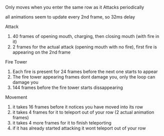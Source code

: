 Only moves when you enter the same row as it
Attacks periodically

all animations seem to update every 2nd frame, so 32ms delay

Attack
1. 40 frames of opening mouth, charging, then closing mouth (with fire in it)
1. 2 frames for the actual attack (opening mouth with no fire), first fire is appearing on the 2nd frame

Fire Tower
1. Each fire is present for 24 frames before the next one starts to appear
1. The fire tower appearing frames dont damage you, only the loop can damage you
1. 144 frames before the fire tower starts dissappearing

Movement
1. it takes 16 frames before it notices you have moved into its row
1. it takes 4 frames for it to teleport out of your row (2 actual animation frames)
1. it takes 4 more frames for it to finish teleporting
1. if it has already started attacking it wont teleport out of your row